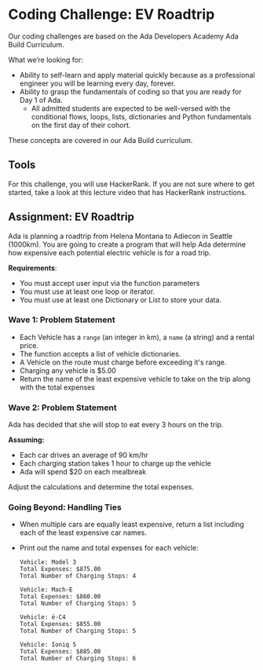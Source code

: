 # Coding Challenge: EV Roadtrip

Our coding challenges are based on the Ada Developers Academy Ada Build Curriculum.

What we’re looking for:

* Ability to self-learn and apply material quickly because as a professional engineer you will be learning every day, forever.
* Ability to grasp the fundamentals of coding so that you are ready for Day 1 of Ada.
    * All admitted students are expected to be well-versed with the conditional flows, loops, lists, dictionaries and Python fundamentals on the first day of their cohort.

These concepts are covered in our Ada Build curriculum.

## Tools

For this challenge, you will use HackerRank. If you are not sure where to get started, take a look at this lecture video that has HackerRank instructions. 

## Assignment: EV Roadtrip

Ada is planning a roadtrip from Helena Montana to Adiecon in Seattle (1000km).  You are going to create a program that will help Ada determine how expensive each potential electric vehicle is for a road trip.

**Requirements**:

* You must accept user input via the function parameters
* You must use at least one loop or iterator.
* You must use at least one Dictionary or List to store your data.

### Wave 1:  Problem Statement

- Each Vehicle has a `range` (an integer in km), a `name` (a string) and a rental price.
- The function accepts a list of vehicle dictionaries.
- A Vehicle on the route must charge before exceeding it's range.
- Charging any vehicle is $5.00
- Return the name of the least expensive vehicle to take on the trip along with the total expenses

### Wave 2:  Problem Statement

Ada has decided that she will stop to eat every 3 hours on the trip.

**Assuming:**

- Each car drives an average of 90 km/hr
- Each charging station takes 1 hour to charge up the vehicle
- Ada will spend $20 on each mealbreak

Adjust the calculations and determine the total expenses.

### Going Beyond: Handling Ties

- When multiple cars are equally least expensive, return a list including each of the least expensive car names.
- Print out the name and total expenses for each vehicle:

    ```
    Vehicle: Model 3
    Total Expenses: $875.00
    Total Number of Charging Stops: 4

    Vehicle: Mach-E
    Total Expenses: $860.00
    Total Number of Charging Stops: 5

    Vehicle: ë-C4
    Total Expenses: $855.00
    Total Number of Charging Stops: 5

    Vehicle: Ioniq 5
    Total Expenses: $885.00
    Total Number of Charging Stops: 6
    ```